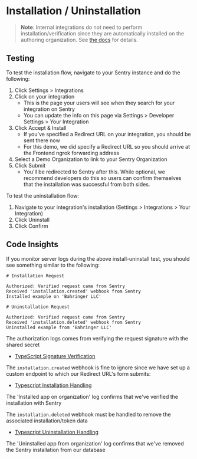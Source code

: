 # Installation / Uninstallation

> **Note**: Internal integrations do not need to perform installation/verification since they are automatically installed on the authoring organization. See [the docs](https://docs.sentry.io/product/integrations/integration-platform/internal-integration/) for details.

## Testing

To test the installation flow, navigate to your Sentry instance and do the following:

1. Click Settings > Integrations
2. Click on your integration
   - This is the page your users will see when they search for your integration on Sentry
   - You can update the info on this page via Settings > Developer Settings > Your Integration
3. Click Accept & Install
   - If you've specified a Redirect URL on your integration, you should be sent there now
   - For this demo, we did specify a Redirect URL so you should arrive at the Frontend ngrok forwarding address
4. Select a Demo Organization to link to your Sentry Organization
5. Click Submit
   - You'll be redirected to Sentry after this. While optional, we recommend developers do this so users can confirm themselves that the installation was successful from both sides.

To test the uninstallation flow:

1. Navigate to your integration's installation (Settings > Integrations > Your Integration)
2. Click Uninstall
3. Click Confirm

## Code Insights

If you monitor server logs during the above install-uninstall test, you should see something similar to the following:

```
# Installation Request

Authorized: Verified request came from Sentry
Received 'installation.created' webhook from Sentry
Installed example on 'Bahringer LLC'

# Uninstallation Request

Authorized: Verified request came from Sentry
Received 'installation.deleted' webhook from Sentry
Uninstalled example from 'Bahringer LLC'
```

The authorization logs comes from verifying the request signature with the shared secret

- [TypeScript Signature Verification](../backend-ts/src/api/middleware/verifySentrySignature.ts)

The `installation.created` webhook is fine to ignore since we have set up a custom endpoint to which our Redirect URL's form submits:

- [Typescript Installation Handling](../backend-ts/src/api/sentry/setup.ts)

The 'Installed app on organization' log confirms that we've verified the installation with Sentry

The `installation.deleted` webhook must be handled to remove the associated installation/token data

- [Typescript Uninstallation Handling](../backend-ts/src/api/sentry/webhook.ts)

The 'Uninstalled app from organization' log confirms that we've removed the Sentry installation from our database

